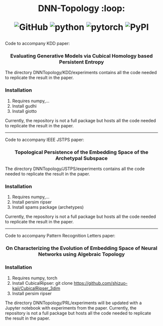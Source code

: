 <h1 align="center">
<p>DNN-Topology :loop:</p>
<p align="center">
<img alt="GitHub" src="https://img.shields.io/github/license/cross-caps/AFLI?color=green&logo=GNU&logoColor=green">
<img alt="python" src="https://img.shields.io/badge/python-%3E%3D3.8-blue?logo=python">
<img alt="pytorch" src="https://img.shields.io/badge/pytorch-%3E%3D1.8-orange?logo=pytorch">
<img alt="PyPI" src="https://img.shields.io/badge/release-v1.0-brightgreen?logo=apache&logoColor=brightgreen">
</p>
</h1>
Code to accompany KDD paper:
<h3 align="center">
Evaluating Generative Models via Cubical Homology based Persistent Entropy
</h2>

The directory DNNTopology/KDD/experiments contains all the code needed to replicate the result in the paper. 
### Installation
1. Requires numpy,...
2. Install gudhi 
3. Install giotto 

 Currently, the repository is not a full package but hosts all the code needed to replicate the result in the paper. 
***


Code to accompany IEEE JSTPS paper:
<h3 align="center">
Topological Persistence of the Embedding Space of the Archetypal Subspace
</h2>

The directory DNNTopology/JSTPS/experiments contains all the code needed to replicate the result in the paper. 
### Installation
1. Requires numpy,...
2. Install persim ripser
3. Install spams package (archetypes)

 Currently, the repository is not a full package but hosts all the code needed to replicate the result in the paper. 
***

Code to accompany Pattern Recognition Letters paper:
<h3 align="center">
On Characterizing the Evolution of Embedding Space of Neural Networks using Algebraic Topology
</h2>

### Installation
1. Requires numpy, torch
2. Install CubicalRipser: git clone https://github.com/shizuo-kaji/CubicalRipser_3dim
3. Install persim ripser

The directory DNNTopology/PRL/experiments will be updated with a Jupyter notebook with experiments from the paper.
Currently, the repository is not a full package but hosts all the code needed to replicate the result in the paper. 



